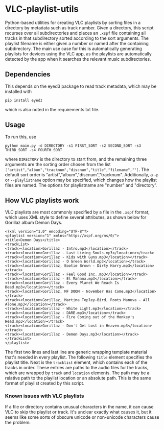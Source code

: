# VLC-playlist-utils

Python-based utilities for creating VLC playlists by sorting files in a directory by metadata such as track number.
Given a directory, this script recurses over all subdirectories and places an `.xspf` file containing all tracks in that subdirectory sorted according to the sort arguments.
The playlist filename is either given a number or named after the containing subdirectory.
The main use case for this is automatically generating playlists for devices using the VLC app,
as the playlists are automatically detected by the app when it searches the relevant music subdirectories.



## Dependencies

This depends on the eyed3 package to read track metadata, which may be installed with
```
pip install eyed3
```
which is also noted in the requirements.txt file.



## Usage

To run this, use
```
python main.py -d DIRECTORY -s1 FIRST_SORT -s2 SECOND_SORT -s3 THIRD_SORT -s4 FOURTH_SORT
```
where `DIRECTORY` is the directory to start from, and the remaining three arguments are the sorting order chosen from the list `["artist","album","tracknum","discnum","title","filename",""]`. The default sort order is "artist","album","discnum","tracknum".
Additionally, a `-p` or `--playlistname` option may be specified, which changes how the playlist files are named. The options for playlistname are "number" and "directory".



## How VLC playlists work

VLC playlists are most commonly specified by a file in the `.xspf` format, which uses XML style to define several attributes, as shown below for Gorillaz album Demon Days.

```
<?xml version="1.0" encoding="UTF-8"?>
<playlist version="1" xmlns="http://xspf.org/ns/0/">
<title>Demon Days</title>
<trackList>
<track><location>Gorillaz - Intro.mp3</location></track>
<track><location>Gorillaz - Last Living Souls.mp3</location></track>
<track><location>Gorillaz - Kids with Guns.mp3</location></track>
<track><location>Gorillaz - O Green World.mp3</location></track>
<track><location>Gorillaz, Bootie Brown - Dirty Harry.mp3</location></track>
<track><location>Gorillaz - Feel Good Inc..mp3</location></track>
<track><location>Gorillaz - El Mañana.mp3</location></track>
<track><location>Gorillaz - Every Planet We Reach Is Dead.mp3</location></track>
<track><location>Gorillaz, MF DOOM - November Has Come.mp3</location></track>
<track><location>Gorillaz, Martina Topley-Bird, Roots Manuva - All Alone.mp3</location></track>
<track><location>Gorillaz - White Light.mp3</location></track>
<track><location>Gorillaz - DARE.mp3</location></track>
<track><location>Gorillaz - Fire Coming out of the Monkey's Head.mp3</location></track>
<track><location>Gorillaz - Don't Get Lost in Heaven.mp3</location></track>
<track><location>Gorillaz - Demon Days.mp3</location></track>
</trackList>
</playlist>
```

The first two lines and last line are generic wrapping template material that's needed in every playlist.
The following `title` element specifies the playlist title.
Next is the `tracklist` element, which contains each of the tracks in order.
These entries are paths to the audio files for the tracks, which are wrapped by `track` and `location` elements.
The path may be a relative path to the playlist location or an absolute path.
This is the same format of playlist created by this script.



### Known issues with VLC playlists
If a file or directory contains unusual characters in the name, it can cause VLC to skip the playlist or track.
It's unclear exactly what causes it, but it seems like some sorts of obscure unicode or non-unicode characters cause the problem.
